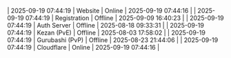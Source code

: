 | 2025-09-19 07:44:19 | Website | Online | 2025-09-19 07:44:16 |
| 2025-09-19 07:44:19 | Registration | Offline | 2025-09-09 16:40:23 |
| 2025-09-19 07:44:19 | Auth Server | Offline | 2025-08-18 09:33:31 |
| 2025-09-19 07:44:19 | Kezan (PvE) | Offline | 2025-08-03 17:58:02 |
| 2025-09-19 07:44:19 | Gurubashi (PvP) | Offline | 2025-08-23 21:44:06 |
| 2025-09-19 07:44:19 | Cloudflare | Online | 2025-09-19 07:44:16 |
